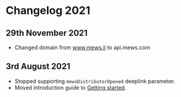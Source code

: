 # Changelog 2021

## 29th November 2021

* Changed domain from www.mews.li to api.mews.com

## 3rd August 2021

* Stopped supporting `mewsDistributorOpened` deeplink parameter.
* Moved introduction guide to [Getting started](./getting-started.md).
